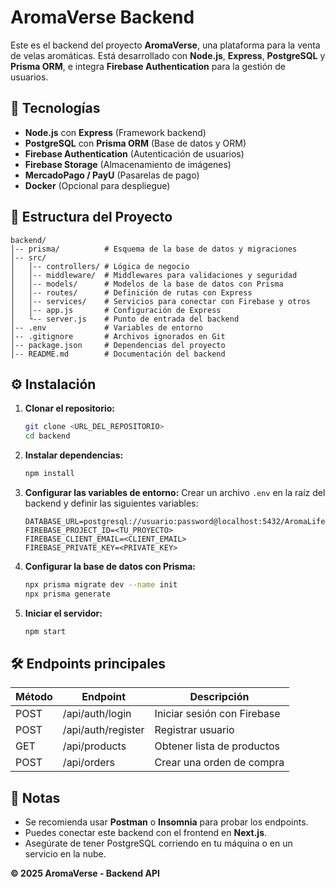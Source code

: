 # AromaVerse Backend

Este es el backend del proyecto **AromaVerse**, una plataforma para la venta de velas aromáticas. Está desarrollado con **Node.js**, **Express**, **PostgreSQL** y **Prisma ORM**, e integra **Firebase Authentication** para la gestión de usuarios.

## 🚀 Tecnologías

- **Node.js** con **Express** (Framework backend)
- **PostgreSQL** con **Prisma ORM** (Base de datos y ORM)
- **Firebase Authentication** (Autenticación de usuarios)
- **Firebase Storage** (Almacenamiento de imágenes)
- **MercadoPago / PayU** (Pasarelas de pago)
- **Docker** (Opcional para despliegue)

## 📂 Estructura del Proyecto

```
backend/
│-- prisma/          # Esquema de la base de datos y migraciones
│-- src/
│   │-- controllers/ # Lógica de negocio
│   │-- middleware/  # Middlewares para validaciones y seguridad
│   │-- models/      # Modelos de la base de datos con Prisma
│   │-- routes/      # Definición de rutas con Express
│   │-- services/    # Servicios para conectar con Firebase y otros
│   │-- app.js       # Configuración de Express
│   └-- server.js    # Punto de entrada del backend
│-- .env             # Variables de entorno
│-- .gitignore       # Archivos ignorados en Git
│-- package.json     # Dependencias del proyecto
│-- README.md        # Documentación del backend
```

## ⚙️ Instalación

1. **Clonar el repositorio:**

   ```sh
   git clone <URL_DEL_REPOSITORIO>
   cd backend
   ```

2. **Instalar dependencias:**

   ```sh
   npm install
   ```

3. **Configurar las variables de entorno:**
   Crear un archivo `.env` en la raíz del backend y definir las siguientes variables:

   ```env
   DATABASE_URL=postgresql://usuario:password@localhost:5432/AromaLife
   FIREBASE_PROJECT_ID=<TU_PROYECTO>
   FIREBASE_CLIENT_EMAIL=<CLIENT_EMAIL>
   FIREBASE_PRIVATE_KEY=<PRIVATE_KEY>
   ```

4. **Configurar la base de datos con Prisma:**

   ```sh
   npx prisma migrate dev --name init
   npx prisma generate
   ```

5. **Iniciar el servidor:**

   ```sh
   npm start
   ```

## 🛠 Endpoints principales

| Método | Endpoint           | Descripción                 |
| ------ | ------------------ | --------------------------- |
| POST   | /api/auth/login    | Iniciar sesión con Firebase |
| POST   | /api/auth/register | Registrar usuario           |
| GET    | /api/products      | Obtener lista de productos  |
| POST   | /api/orders        | Crear una orden de compra   |

## 📌 Notas

- Se recomienda usar **Postman** o **Insomnia** para probar los endpoints.
- Puedes conectar este backend con el frontend en **Next.js**.
- Asegúrate de tener PostgreSQL corriendo en tu máquina o en un servicio en la nube.

**© 2025 AromaVerse - Backend API**
